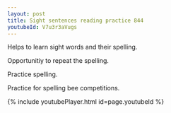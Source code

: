 ```yaml
---
layout: post
title: Sight sentences reading practice 844
youtubeId: V7u3r3aVugs
---
```

 
 
Helps to learn sight words and their spelling.

Opportunitiy to repeat the spelling. 

Practice spelling. 
 
Practice for spelling bee competitions. 
 
{% include youtubePlayer.html id=page.youtubeId %}
 
 
